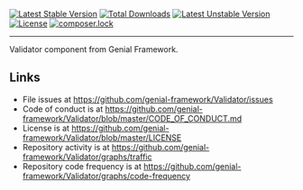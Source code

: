 [![Latest Stable Version](https://poser.pugx.org/genial-framework/validator/v/stable)](https://packagist.org/packages/genial-framework/validator) [![Total Downloads](https://poser.pugx.org/genial-framework/validator/downloads)](https://packagist.org/packages/genial-framework/validator) [![Latest Unstable Version](https://poser.pugx.org/genial-framework/validator/v/unstable)](https://packagist.org/packages/genial-framework/validator) [![License](https://poser.pugx.org/genial-framework/validator/license)](https://packagist.org/packages/genial-framework/validator) [![composer.lock](https://poser.pugx.org/genial-framework/validator/composerlock)](https://packagist.org/packages/genial-framework/validator)

-------
Validator component from Genial Framework.

## Links
- File issues at https://github.com/genial-framework/Validator/issues
- Code of conduct is at https://github.com/genial-framework/Validator/blob/master/CODE_OF_CONDUCT.md
- License is at https://github.com/genial-framework/Validator/blob/master/LICENSE
- Repository activity is at https://github.com/genial-framework/Validator/graphs/traffic
- Repository code frequency is at https://github.com/genial-framework/Validator/graphs/code-frequency
